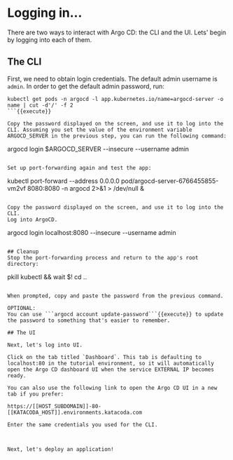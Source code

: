 # Logging in...

There are two ways to interact with Argo CD: the CLI and the UI. Lets' begin by logging into each of them.

## The CLI

First, we need to obtain login credentials. The default admin username is `admin`. In order to get the default admin password, run:
```
kubectl get pods -n argocd -l app.kubernetes.io/name=argocd-server -o name | cut -d'/' -f 2
```{{execute}}

Copy the password displayed on the screen, and use it to log into the CLI. Assuming you set the value of the environment variable ARGOCD_SERVER in the previous step, you can run the following command:
```
argocd login $ARGOCD_SERVER --insecure --username admin
```{{execute}}

Set up port-forwarding again and test the app:

```
kubectl port-forward --address 0.0.0.0 pod/argocd-server-6766455855-vm2vf 8080:8080 -n argocd 2>&1 > /dev/null &
```{{execute}}

Copy the password displayed on the screen, and use it to log into the CLI.
Log into ArgoCD.

```
argocd login localhost:8080 --insecure --username admin
```{{execute}}

## Cleanup
Stop the port-forwarding process and return to the app's root directory:

```
pkill kubectl && wait $!
cd ..
```{{execute}}

When prompted, copy and paste the password from the previous command.

OPTIONAL:
You can use ```argocd account update-password```{{execute}} to update the password to something that's easier to remember.

## The UI

Next, let's log into UI.

Click on the tab titled `Dashboard`. This tab is defaulting to localhost:80 in the tutorial environment, so it will automatically open the Argo CD dashboard UI when the service EXTERNAL IP becomes ready.

You can also use the following link to open the Argo CD UI in a new tab if you prefer:

https://[[HOST_SUBDOMAIN]]-80-[[KATACODA_HOST]].environments.katacoda.com

Enter the same credentials you used for the CLI.



Next, let's deploy an application!